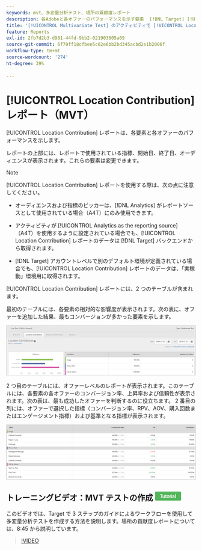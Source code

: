 ```yaml
---
keywords: mvt、多変量分析テスト、場所の貢献度レポート
description: 各Adobeと各オファーのパフォーマンスを示す要素  [!DNL Target] [!UICONTROL Experience Targeting] アクティビティに位置貢献度レポートを使用する方法を説明します。
title: '[!UICONTROL Multivariate Test] のアクティビティで [!UICONTROL Location Contribution] レポートを使用する方法'
feature: Reports
exl-id: 2fb7d2b3-d981-44fd-9bb2-021903605a09
source-git-commit: 6f70ff18cfbee5c02e6bb2bd345acbd2e1b2006f
workflow-type: tm+mt
source-wordcount: '274'
ht-degree: 39%

---
```


# [!UICONTROL Location Contribution] レポート（MVT）

[!UICONTROL Location Contribution] レポートは、各要素と各オファーのパフォーマンスを示します。

レポートの上部には、レポートで使用されている指標、開始日、終了日、オーディエンスが表示されます。これらの要素は変更できます。

>[!NOTE]
>
>[!UICONTROL Location Contribution] レポートを使用する際は、次の点に注意してください。
>
>* オーディエンスおよび指標のピッカーは、[!DNL Analytics] がレポートソースとして使用されている場合（A4T）にのみ使用できます。
>
>* アクティビティが [!UICONTROL Analytics as the reporting source] （A4T）を使用するように設定されている場合でも、[!UICONTROL Location Contribution] レポートのデータは [!DNL Target] バックエンドから取得されます。
>
>* [!DNL Target] アカウントレベルで別のデフォルト環境が定義されている場合でも、[!UICONTROL Location Contribution] レポートのデータは、「実稼動」環境用に取得されます。

[!UICONTROL Location Contribution] レポートには、2 つのテーブルが含まれます。

最初のテーブルには、各要素の相対的な影響度が表示されます。次の表に、オファーを追加した結果、最もコンバージョンが多かった要素を示します。

![Adobe Targetの場所の貢献度レポート ](/help/main/c-reports/assets/locationcontributiontop.png)

2 つ目のテーブルには、オファーレベルのレポートが表示されます。このテーブルには、各要素の各オファーのコンバージョン率、上昇率および信頼性が表示されます。次の表は、最も成功したオファーを判断するのに役立ちます。 2 番目の列には、オファーで選択した指標（コンバージョン率、RPV、AOV、購入回数またはエンゲージメント指標）および基準となる指標が表示されます。

![Adobe Targetの場所の貢献度レポート ](/help/main/c-reports/assets/locationcontributionbottom.png)

## トレーニングビデオ：MVT テストの作成 ![ チュートリアルバッジ ](/help/main/assets/tutorial.png)

このビデオでは、Target で 3 ステップのガイドによるワークフローを使用して多変量分析テストを作成する方法を説明します。場所の貢献度レポートについては、8:45 から説明しています。

>[!VIDEO](https://video.tv.adobe.com/v/17395)
